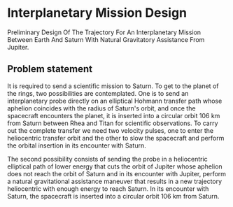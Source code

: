 # Interplanetary Mission Design
Preliminary Design Of The Trajectory For An Interplanetary Mission Between Earth And Saturn With Natural Gravitatory Assistance From Jupiter.

## Problem statement
It is required to send a scientific mission to Saturn. To get to the planet of the rings, two possibilities are contemplated. One is to send an interplanetary probe directly on an elliptical Hohmann transfer path whose aphelion coincides with the radius of Saturn's orbit, and once the spacecraft encounters the planet, it is inserted into a circular orbit 106 km from Saturn between Rhea and Titan for scientific observations. To carry out the complete transfer we need two velocity pulses, one to enter the heliocentric transfer orbit and the other to slow the spacecraft and perform the orbital insertion in its encounter with Saturn.

The second possibility consists of sending the probe in a heliocentric elliptical path of lower energy that cuts the orbit of Jupiter whose aphelion does not reach the orbit of Saturn and in its encounter with Jupiter, perform a natural gravitational assistance maneuver that results in a new trajectory heliocentric with enough energy to reach Saturn. In its encounter with Saturn, the spacecraft is inserted into a circular orbit 106 km from Saturn.
